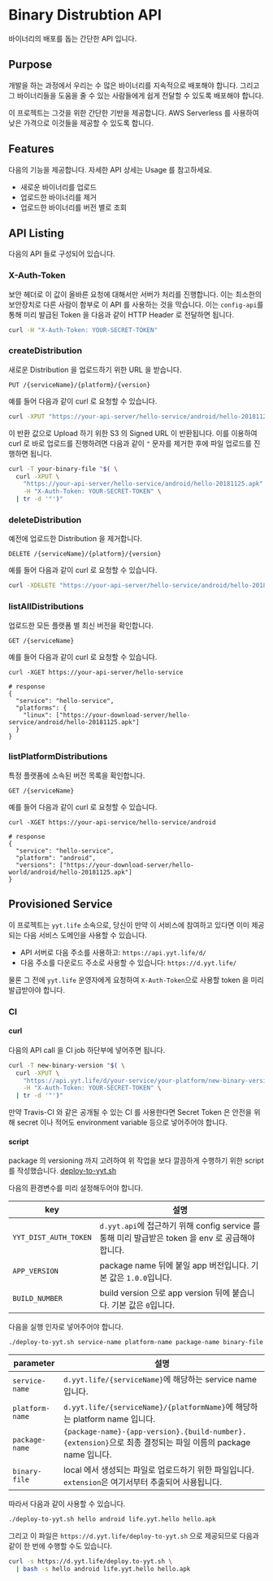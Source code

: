 # Binary Distrubtion API

바이너리의 배포를 돕는 간단한 API 입니다.

## Purpose

개발을 하는 과정에서 우리는 수 많은 바이너리를 지속적으로 배포해야 합니다. 그리고 그 바이너리들을 도움을 줄 수 있는 사람들에게 쉽게 전달할 수 있도록 배포해야 합니다.

이 프로젝트는 그것을 위한 간단한 기반을 제공합니다. AWS Serverless 를 사용하여 낮은 가격으로 이것들을 제공할 수 있도록 합니다.

## Features

다음의 기능을 제공합니다. 자세한 API 상세는 Usage 를 참고하세요.

- 새로운 바이너리를 업로드
- 업로드한 바이너리를 제거
- 업로드한 바이너리를 버전 별로 조회

## API Listing

다음의 API 들로 구성되어 있습니다.

### X-Auth-Token

보안 헤더로 이 값이 올바른 요청에 대해서만 서버가 처리를 진행합니다. 이는 최소한의 보안장치로 다른 사람이 함부로 이 API 를 사용하는 것을 막습니다. 이는 `config-api`를 통해 미리 발급된 Token 을 다음과 같이 HTTP Header 로 전달하면 됩니다.

```bash
curl -H "X-Auth-Token: YOUR-SECRET-TOKEN"
```

### createDistribution

새로운 Distribution 을 업로드하기 위한 URL 을 받습니다.

```text
PUT /{serviceName}/{platform}/{version}
```

예를 들어 다음과 같이 curl 로 요청할 수 있습니다.

```bash
curl -XPUT "https://your-api-server/hello-service/android/hello-20181125.apk" -H "X-Auth-Token: YOUR-SECRET-TOKEN"
```

이 반환 값으로 Upload 하기 위한 S3 의 Signed URL 이 반환됩니다. 이를 이용하여 curl 로 바로 업로드를 진행하려면 다음과 같이 `"` 문자를 제거한 후에 파일 업로드를 진행하면 됩니다.

```bash
curl -T your-binary-file "$( \
  curl -XPUT \
    "https://your-api-server/hello-service/android/hello-20181125.apk" \
    -H "X-Auth-Token: YOUR-SECRET-TOKEN" \
  | tr -d '"')"
```

### deleteDistribution

예전에 업로드한 Distribution 을 제거합니다.

```text
DELETE /{serviceName}/{platform}/{version}
```

예를 들어 다음과 같이 curl 로 요청할 수 있습니다.

```bash
curl -XDELETE "https://your-api-server/hello-service/android/hello-20181125.apk"
```

### listAllDistributions

업로드한 모든 플랫폼 별 최신 버전을 확인합니다.

```text
GET /{serviceName}
```

예를 들어 다음과 같이 curl 로 요청할 수 있습니다.

```text
curl -XGET https://your-api-server/hello-service

# response
{
  "service": "hello-service",
  "platforms": {
    "linux": ["https://your-download-server/hello-service/android/hello-20181125.apk"]
  }
}
```

### listPlatformDistributions

특정 플랫폼에 소속된 버전 목록을 확인합니다.

```text
GET /{serviceName}
```

예를 들어 다음과 같이 curl 로 요청할 수 있습니다.

```text
curl -XGET https://your-api-service/hello-service/android

# response
{
  "service": "hello-service",
  "platform": "android",
  "versions": ["https://your-download-server/hello-world/android/hello-20181125.apk"]
}
```

## Provisioned Service

이 프로젝트는 `yyt.life` 소속으로, 당신이 만약 이 서비스에 참여하고 있다면 이미 제공되는 다음 서비스 도메인을 사용할 수 있습니다.

- API 서버로 다음 주소를 사용하고: `https://api.yyt.life/d/`
- 다음 주소를 다운로드 주소로 사용할 수 있습니다: `https://d.yyt.life/`

물론 그 전에 `yyt.life` 운영자에게 요청하여 `X-Auth-Token`으로 사용할 token 을 미리 발급받아야 합니다.

### CI

#### curl

다음의 API call 을 CI job 하단부에 넣어주면 됩니다.

```bash
curl -T new-binary-version "$( \
  curl -XPUT \
    "https://api.yyt.life/d/your-service/your-platform/new-binary-version.apk" \
    -H "X-Auth-Token: YOUR-SECRET-TOKEN" \
  | tr -d '"')"
```

만약 Travis-CI 와 같은 공개될 수 있는 CI 를 사용한다면 Secret Token 은 안전을 위해 secret 이나 적어도 environment variable 등으로 넣어주어야 합니다.

#### script

package 의 versioning 까지 고려하여 위 작업을 보다 깔끔하게 수행하기 위한 script 를 작성했습니다. [deploy-to-yyt.sh](https://github.com/yingyeothon/binary-distribution-api/tree/master/deploy-to-yyt.sh)

다음의 환경변수를 미리 설정해두어야 합니다.

| key                   | 설명                                                                                              |
| --------------------- | ------------------------------------------------------------------------------------------------- |
| `YYT_DIST_AUTH_TOKEN` | `d.yyt.api`에 접근하기 위해 config service 를 통해 미리 발급받은 token 을 env 로 공급해야 합니다. |
| `APP_VERSION`         | package name 뒤에 붙일 app 버전입니다. 기본 값은 `1.0.0`입니다.                                   |
| `BUILD_NUMBER`        | build version 으로 app version 뒤에 붙습니다. 기본 값은 `0`입니다.                                |

다음을 실행 인자로 넣어주어야 합니다.

```bash
./deploy-to-yyt.sh service-name platform-name package-name binary-file
```

| parameter       | 설명                                                                                                         |
| --------------- | ------------------------------------------------------------------------------------------------------------ |
| `service-name`  | `d.yyt.life/{serviceName}`에 해당하는 service name 입니다.                                                   |
| `platform-name` | `d.yyt.life/{serviceName}/{platformName}`에 해당하는 platform name 입니다.                                   |
| `package-name`  | `{package-name}-{app-version}.{build-number}.{extension}`으로 최종 결정되는 파일 이름의 package name 입니다. |
| `binary-file`   | local 에서 생성되는 파일로 업로드하기 위한 파일입니다. `extension`은 여기서부터 추출되어 사용됩니다.         |

따라서 다음과 같이 사용할 수 있습니다.

```bash
./deploy-to-yyt.sh hello android life.yyt.hello hello.apk
```

그리고 이 파일은 `https://d.yyt.life/deploy-to-yyt.sh` 으로 제공되므로 다음과 같이 한 번에 수행할 수도 있습니다.

```bash
curl -s https://d.yyt.life/deploy.to-yyt.sh \
  | bash -s hello android life.yyt.hello hello.apk
```
